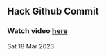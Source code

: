 
 ## Hack Github Commit 
 ### Watch video <a href="https://www.youtube.com">here</a> 
 Sat 18 Mar 2023 
